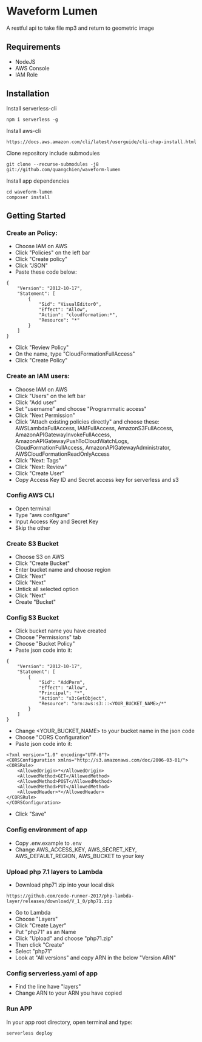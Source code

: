 # Waveform Lumen
A restful api to take file mp3 and return to geometric image

## Requirements
* NodeJS
* AWS Console
* IAM Role

## Installation
Install serverless-cli
````
npm i serverless -g
````

Install aws-cli
````
https://docs.aws.amazon.com/cli/latest/userguide/cli-chap-install.html
````

Clone repository include submodules
````
git clone --recurse-submodules -j8 git://github.com/quangchien/waveform-lumen
````

Install app dependencies
````
cd waveform-lumen
composer install
````

## Getting Started

### Create an Policy:
* Choose IAM on AWS
* Click "Policies" on the left bar
* Click "Create policy"
* Click "JSON"
* Paste these code below:
````
{
    "Version": "2012-10-17",
    "Statement": [
        {
            "Sid": "VisualEditor0",
            "Effect": "Allow",
            "Action": "cloudformation:*",
            "Resource": "*"
        }
    ]
}
````
* Click "Review Policy"
* On the name, type "CloudFormationFullAccess"
* Click "Create Policy"

### Create an IAM users:
* Choose IAM on AWS
* Click "Users" on the left bar
* Click "Add user"
* Set "username" and choose "Programmatic access"
* Click "Next Permission"
* Click "Attach existing policies directly" and choose these: AWSLambdaFullAccess, IAMFullAccess, AmazonS3FullAccess, AmazonAPIGatewayInvokeFullAccess, AmazonAPIGatewayPushToCloudWatchLogs, CloudFormationFullAccess, AmazonAPIGatewayAdministrator, AWSCloudFormationReadOnlyAccess
* Click "Next: Tags"
* Click "Next: Review"
* Click "Create User"
* Copy Access Key ID and Secret access key for serverless and s3

### Config AWS CLI
* Open terminal
* Type "aws configure"
* Input Access Key and Secret Key
* Skip the other


### Create S3 Bucket
* Choose S3 on AWS
* Click "Create Bucket"
* Enter bucket name and choose region
* Click "Next"
* Click "Next"
* Untick all selected option
* Click "Next"
* Create "Bucket"

### Config S3 Bucket
* Click bucket name you have created
* Choose "Permissions" tab
* Choose "Bucket Policy"
* Paste json code into it:
````
{
    "Version": "2012-10-17",
    "Statement": [
        {
            "Sid": "AddPerm",
            "Effect": "Allow",
            "Principal": "*",
            "Action": "s3:GetObject",
            "Resource": "arn:aws:s3:::<YOUR_BUCKET_NAME>/*"
        }
    ]
}
````
* Change <YOUR_BUCKET_NAME> to your bucket name in the json code
* Choose "CORS Configuration"
* Paste json code into it:
````
<?xml version="1.0" encoding="UTF-8"?>
<CORSConfiguration xmlns="http://s3.amazonaws.com/doc/2006-03-01/">
<CORSRule>
    <AllowedOrigin>*</AllowedOrigin>
    <AllowedMethod>GET</AllowedMethod>
    <AllowedMethod>POST</AllowedMethod>
    <AllowedMethod>PUT</AllowedMethod>
    <AllowedHeader>*</AllowedHeader>
</CORSRule>
</CORSConfiguration>
````
* Click "Save"

### Config environment of app
* Copy .env.example to .env
* Change AWS_ACCESS_KEY, AWS_SECRET_KEY, AWS_DEFAULT_REGION, AWS_BUCKET to your key

### Upload php 7.1 layers to Lambda
* Download php71 zip into your local disk
````
https://github.com/code-runner-2017/php-lambda-layer/releases/download/V_1_0/php71.zip
````
* Go to Lambda
* Choose "Layers"
* Click "Create Layer"
* Put "php71" as an Name
* Click "Upload" and choose "php71.zip"
* Then click "Create"
* Select "php71"
* Look at "All versions" and copy ARN in the below "Version ARN"

### Config serverless.yaml of app
* Find the line have "layers"
* Change ARN to your ARN you have copied

### Run APP
In your app root directory, open terminal and type:
````
serverless deploy
````
